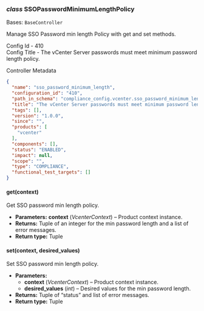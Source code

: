 ### *class* SSOPasswordMinimumLengthPolicy

Bases: `BaseController`

Manage SSO Password min length  Policy with get and set methods.

Config Id - 410
<br/>
Config Title - The vCenter Server passwords must meet minimum password length policy.
<br/>

Controller Metadata
```json
{
  "name": "sso_password_minimum_length",
  "configuration_id": "410",
  "path_in_schema": "compliance_config.vcenter.sso_password_minimum_length",
  "title": "The vCenter Server passwords must meet minimum password length policy.",
  "tags": [],
  "version": "1.0.0",
  "since": "",
  "products": [
    "vcenter"
  ],
  "components": [],
  "status": "ENABLED",
  "impact": null,
  "scope": "",
  "type": "COMPLIANCE",
  "functional_test_targets": []
}
```

#### get(context)

Get SSO password min length policy.

* **Parameters:**
  **context** (*VcenterContext*) – Product context instance.
* **Returns:**
  Tuple of an integer for the min password length and a list of error messages.
* **Return type:**
  Tuple

#### set(context, desired_values)

Set SSO password min length policy.

* **Parameters:**
  * **context** (*VcenterContext*) – Product context instance.
  * **desired_values** (*int*) – Desired values for the min password length.
* **Returns:**
  Tuple of “status” and list of error messages.
* **Return type:**
  Tuple
